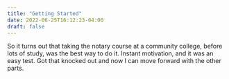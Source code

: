```yaml
---
title: "Getting Started"
date: 2022-06-25T16:12:23-04:00
draft: false
---
```


So it turns out that taking the notary course at a community college, before lots of study, was the best way to do it. Instant motivation, and it was an easy test. Got that knocked out and now I can move forward with the other parts. 

